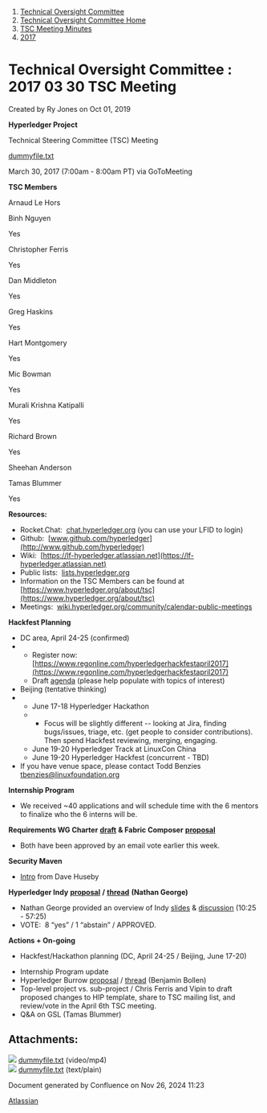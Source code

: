 1. [Technical Oversight Committee](index.html)
2. [Technical Oversight Committee Home](Technical-Oversight-Committee-Home_21430274.html)
3. [TSC Meeting Minutes](TSC-Meeting-Minutes_21448544.html)
4. [2017](2017_21448665.html)

# Technical Oversight Committee : 2017 03 30 TSC Meeting

Created by Ry Jones on Oct 01, 2019

**Hyperledger Project**

Technical Steering Committee (TSC) Meeting

[dummyfile.txt](#)

March 30, 2017 (7:00am - 8:00am PT) via GoToMeeting

**TSC Members**

Arnaud Le Hors

Binh Nguyen

Yes

Christopher Ferris

Yes

Dan Middleton

Yes

Greg Haskins

Yes

Hart Montgomery

Yes

Mic Bowman

Yes

Murali Krishna Katipalli

Yes

Richard Brown

Yes

Sheehan Anderson

Tamas Blummer

Yes

**Resources:**

- Rocket.Chat:  [chat.hyperledger.org](http://chat.hyperledger.org/) (you can use your LFID to login)
- Github:  [www.github.com/hyperledger](http://www.github.com/hyperledger)
- Wiki:  [https://lf-hyperledger.atlassian.net](https://lf-hyperledger.atlassian.net)
- Public lists:  [lists.hyperledger.org](http://lists.hyperledger.org)
- Information on the TSC Members can be found at [https://www.hyperledger.org/about/tsc](https://www.hyperledger.org/about/tsc)
- Meetings:  [wiki.hyperledger.org/community/calendar-public-meetings](http://wiki.hyperledger.org/community/calendar-public-meetings)

**Hackfest Planning**

- DC area, April 24-25 (confirmed)
- - Register now:  [https://www.regonline.com/hyperledgerhackfestapril2017](https://www.regonline.com/hyperledgerhackfestapril2017)
  - Draft [agenda](https://docs.google.com/document/d/1rz1HsUwqIesSgj1fvKWTaNHuYKl7320iGpAX2l2NqBA/edit) (please help populate with topics of interest)
- Beijing (tentative thinking)
- - June 17-18 Hyperledger Hackathon
  - - Focus will be slightly different -- looking at Jira, finding bugs/issues, triage, etc. (get people to consider contributions).  Then spend Hackfest reviewing, merging, engaging.
  - June 19-20 Hyperledger Track at LinuxCon China
  - June 19-20 Hyperledger Hackfest (concurrent - TBD)
- If you have venue space, please contact Todd Benzies [tbenzies@linuxfoundation.org](mailto:tbenzies@linuxfoundation.org)

**Internship Program**

- We received ~40 applications and will schedule time with the 6 mentors to finalize who the 6 interns will be.

**Requirements WG Charter** [**draft**](https://docs.google.com/document/d/1GJR3oLk5-JL-A1lXtFJQ2shisf0xrp4cHAM70DWDCbA/edit) **&amp; Fabric Composer** [**proposal**](https://docs.google.com/document/d/1M1lLqIP5E2cFIwQJj-7bb-WF7_eFrQ60f9N3b78oJv4/edit)

- Both have been approved by an email vote earlier this week.

**Security Maven**

- [Intro](https://lists.hyperledger.org/pipermail/hyperledger-tsc/2017-March/000707.html) from Dave Huseby

**Hyperledger Indy** [**proposal**](https://docs.google.com/document/d/1YzXz0aM8w7kSp3_ao3ue9tOFwK9paofXbtBptR1Jucg/edit?usp=sharing) **/** [**thread**](https://lists.hyperledger.org/pipermail/hyperledger-tsc/2017-March/000697.html) **(Nathan George)**

- Nathan George provided an overview of Indy [slides](https://docs.google.com/presentation/d/1AFxB6Qu_ayyepIUrUvdqjGzXz6JS6SPms5JNOiTBDas/edit?usp=sharing) &amp; [discussion](https://drive.google.com/file/d/0B42vMkapQi1MVUdZRm1BNDRLMVE/view) (10:25 - 57:25)
- VOTE:  8 “yes” / 1 “abstain” / APPROVED.

**Actions + On-going**

- Hackfest/Hackathon planning (DC, April 24-25 / Beijing, June 17-20)

<!--THE END-->

- Internship Program update
- Hyperledger Burrow [proposal](https://docs.google.com/document/d/1FkE-dhV4QXrbckTg_ub8TBQDUa0G5UD-Gfggo7lqNko/edit) / [thread](https://lists.hyperledger.org/pipermail/hyperledger-tsc/2017-March/000704.html) (Benjamin Bollen)
- Top-level project vs. sub-project / Chris Ferris and Vipin to draft proposed changes to HIP template, share to TSC mailing list, and review/vote in the April 6th TSC meeting.
- Q&amp;A on GSL (Tamas Blummer)

## Attachments:

![](images/icons/bullet_blue.gif) [dummyfile.txt](attachments/21433093/21457563.txt) (video/mp4)  
![](images/icons/bullet_blue.gif) [dummyfile.txt](attachments/21433093/21448678.txt) (text/plain)

Document generated by Confluence on Nov 26, 2024 11:23

[Atlassian](http://www.atlassian.com/)

